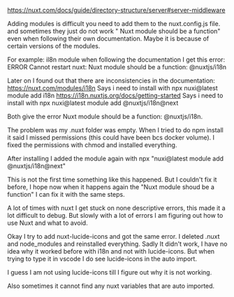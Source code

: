 https://nuxt.com/docs/guide/directory-structure/server#server-middleware


Adding modules is difficult you need to add them to the nuxt.config.js file. and sometimes they just do not work " Nuxt module should be a function" even when following their own documentation. Maybe it is because of certain versions of the modules.

For example: il8n module
when following the documentation I get this error:
ERROR  Cannot restart nuxt:  Nuxt module should be a function: @nuxtjs/i18n


Later on I found out that there are inconsistencies in the documentation:
https://nuxt.com/modules/i18n Says i need to install with npx nuxi@latest module add i18n
https://i18n.nuxtjs.org/docs/getting-started Says i need to install with npx nuxi@latest module add @nuxtjs/i18n@next

Both give the error Nuxt module should be a function: @nuxtjs/i18n.

The problem was my .nuxt folder was empty. When I tried to do npm install it said I missed permissions (this could have been bcs docker volume). I fixed the permissions with chmod and installed everything.

After installing I added the module again with npx "nuxi@latest module add @nuxtjs/i18n@next"

This is not the first time something like this happened. But I couldn't fix it before, I hope now when it happens again the "Nuxt module shoud be a function" I can fix it with the same steps.



A lot of times with nuxt I get stuck on none descriptive errors, this made it a lot difficult to debug. But slowly with a lot of errors I am figuring out how to use Nuxt and what to avoid.

Okay I try to add nuxt-lucide-icons and got the same error.
I deleted .nuxt and node_modules and reinstalled everything. Sadly It didn't work, I have no idea why it worked before with i18n and not with lucide-icons. But when trying to type it in vscode I do see lucide-icons in the auto import.

I guess I am not using lucide-icons till I figure out why it is not working.

Also sometimes it cannot find any nuxt variables that are auto imported.